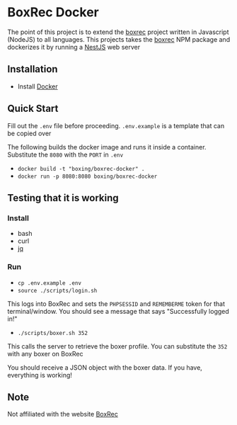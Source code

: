 # BoxRec Docker

The point of this project is to extend the [boxrec](https://github.com/boxing/boxrec) project written in Javascript (NodeJS) to 
all languages.  This projects takes the [boxrec](https://github.com/boxing/boxrec) NPM package and dockerizes it by 
running a [NestJS](https://nestjs.com/) web server

## Installation

-   Install [Docker](https://www.docker.com/)

## Quick Start

Fill out the `.env` file before proceeding.  `.env.example` is a template that can be copied over

The following builds the docker image and runs it inside a container.  Substitute the `8080` with the `PORT` in `.env`

-   `docker build -t "boxing/boxrec-docker" .`
-   `docker run -p 8080:8080 boxing/boxrec-docker`

## Testing that it is working

### Install

-   bash
-   curl
-   [jq](https://stedolan.github.io/jq/download/)

### Run

-   `cp .env.example .env`
-   `source ./scripts/login.sh`

This logs into BoxRec and sets the `PHPSESSID` and `REMEMBERME` token for that terminal/window.
You should see a message that says "Successfully logged in!"

-   `./scripts/boxer.sh 352`

This calls the server to retrieve the boxer profile.  You can substitute the `352` with any boxer on BoxRec

You should receive a JSON object with the boxer data.  If you have, everything is working!

## Note
Not affiliated with the website [BoxRec](http://www.boxrec.com)

